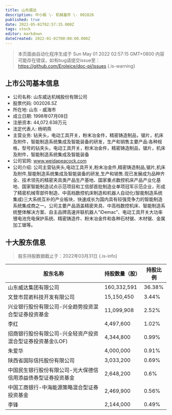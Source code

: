 ```yaml
---
title: 山东威达
description: 中小板 \- 机械基件 \- 002026
published: true
date: 2022-05-01T02:57:15.000Z
tags: stock
editor: markdown
dateCreated: 2022-01-01T00:00:00.000Z
---
```


> 本页面由自动化程序生成于 Sun May 01 2022 02:57:15 GMT+0800
> 内容可能存在错误，如有bug请提交issue至：https://github.com/Eroleice/doc-pi/issues
{.is-warning}

## 上市公司基本信息
- 公司名称: 山东威达机械股份有限公司
- 股票代码: 002026.SZ
- 所在地: 山东 - 威海市
- 成立日期: 1998年07月08日
- 注册资本: 44,072.638万元
- 法定代表人: 杨明燕
- 主营业务: 钻夹头，电动工具开关，粉末冶金件，精密铸造制品，锯片，机床及附件，智能制造系统集成及智能装备的研发，生产和销售主要产品:各种规格，型号的钻夹头，电动工具开关，粉末冶金件，精密铸造制品，锯片，机床及附件，智能制造系统集成及智能装备
- 公司官网: www.weidapeacock.com
- 公司介绍: 公司主营钻夹头,电动工具开关,粉末冶金件,精密铸造制品,锯片,机床及附件,智能制造系统集成及智能装备的研发,生产和销售.现已发展成为品种齐全、技术领先的精密夹具类产品生产基地、国家重点数控机床产品产业化基地、国家智能制造试点示范项目和工信部首批制造业单项冠军示范企业，形成了精密机械零部件制造、中高档数控机床制造和机器人自动化(智能制造系统集成)三大系统互补的产业板块，快速成长为国内具有较强竞争力的智能制造系统集成商之一。公司主要产品涵盖精密夹具、中高档数控机床、智能制造系统整体解决方案、自主品牌高速并联机器人“iDemac”、电动工具开关大功率锂电池充电保护系统、精密铸造件、粉末冶金件和各种石材锯、木材锯、金属加工锯等。


## 十大股东信息
> 股东持股数据截止于：2022年03月31日
{.is-info}

| 股东名称 | 持股数量（股） | 持股比例 |
| --- | --- | --- |
| 山东威达集团有限公司 | 160,332,591 | 36.38% |
| 文登市昆嵛科技开发有限公司 | 15,150,450 | 3.44% |
| 兴业银行股份有限公司-兴全趋势投资混合型证券投资基金 | 11,099,908 | 2.52% |
| 李红 | 4,497,600 | 1.02% |
| 招商银行股份有限公司-兴全轻资产投资混合型证券投资基金(LOF) | 4,344,800 | 0.99% |
| 朱爱华 | 4,000,000 | 0.91% |
| 陕西省国际信托股份有限公司 | 3,033,200 | 0.69% |
| 中国民生银行股份有限公司-光大保德信信用添益债券型证券投资基金 | 2,648,200 | 0.6% |
| 中国工商银行-中海能源策略混合型证券投资基金 | 2,469,900 | 0.56% |
| 李锋 | 2,144,000 | 0.49% |




